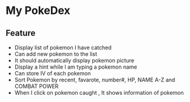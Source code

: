 # My PokeDex

## Feature

- Display list of pokemon I have catched
- Can add new pokemon to the list
- It should automatically display pokemon picture
- Display a hint while I am typing a pokemon name
- Can store IV of each pokemon
- Sort Pokemon by recent, favarote, number#, HP, NAME A-Z  and  COMBAT POWER
- When I click on pokemon caught , It shows information of pokemon
